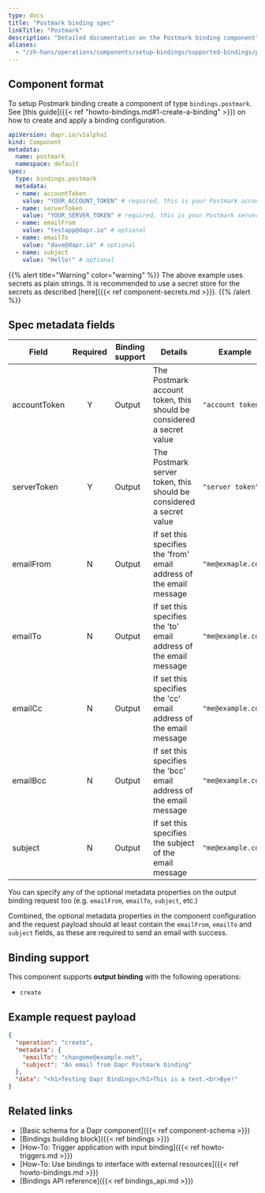 ```yaml
---
type: docs
title: "Postmark binding spec"
linkTitle: "Postmark"
description: "Detailed documentation on the Postmark binding component"
aliases:
  - "/zh-hans/operations/components/setup-bindings/supported-bindings/postmark/"
---
```


## Component format

To setup Postmark binding create a component of type `bindings.postmark`. See [this guide]({{< ref "howto-bindings.md#1-create-a-binding" >}}) on how to create and apply a binding configuration.


```yaml
apiVersion: dapr.io/v1alpha1
kind: Component
metadata:
  name: postmark
  namespace: default
spec:
  type: bindings.postmark
  metadata:
  - name: accountToken
    value: "YOUR_ACCOUNT_TOKEN" # required, this is your Postmark account token
  - name: serverToken
    value: "YOUR_SERVER_TOKEN" # required, this is your Postmark server token
  - name: emailFrom
    value: "testapp@dapr.io" # optional
  - name: emailTo
    value: "dave@dapr.io" # optional
  - name: subject
    value: "Hello!" # optional
```
{{% alert title="Warning" color="warning" %}}
The above example uses secrets as plain strings. It is recommended to use a secret store for the secrets as described [here]({{< ref component-secrets.md >}}).
{{% /alert %}}

## Spec metadata fields

| Field              | Required | Binding support |  Details | Example |
|--------------------|:--------:|------------|-----|---------|
| accountToken | Y | Output |  The Postmark account token, this should be considered a secret value | `"account token"` |
| serverToken | Y | Output  | The Postmark server token, this should be considered a secret value | `"server token"` |
| emailFrom | N | Output | If set this specifies the 'from' email address of the email message | `"me@exmaple.com"` |
| emailTo | N | Output | If set this specifies the 'to' email address of the email message | `"me@example.com"` |
| emailCc | N | Output | If set this specifies the 'cc' email address of the email message | `"me@example.com"` |
| emailBcc | N | Output | If set this specifies the 'bcc' email address of the email message | `"me@example.com"` |
| subject | N | Output | If set this specifies the subject of the email message | `"me@example.com"` |

You can specify any of the optional metadata properties on the output binding request too (e.g. `emailFrom`, `emailTo`, `subject`, etc.)

Combined, the optional metadata properties in the component configuration and the request payload should at least contain the `emailFrom`, `emailTo` and `subject` fields, as these are required to send an email with success.


## Binding support

This component supports **output binding** with the following operations:

- `create`


## Example request payload

```json
{
  "operation": "create",
  "metadata": {
    "emailTo": "changeme@example.net",
    "subject": "An email from Dapr Postmark binding"
  },
  "data": "<h1>Testing Dapr Bindings</h1>This is a test.<br>Bye!"
}
```

## Related links

- [Basic schema for a Dapr component]({{< ref component-schema >}})
- [Bindings building block]({{< ref bindings >}})
- [How-To: Trigger application with input binding]({{< ref howto-triggers.md >}})
- [How-To: Use bindings to interface with external resources]({{< ref howto-bindings.md >}})
- [Bindings API reference]({{< ref bindings_api.md >}})
